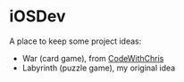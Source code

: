 # iOSDev
A place to keep some project ideas:
- War (card game), from [CodeWithChris](http://codewithchris.com/)
- Labyrinth (puzzle game), my original idea
